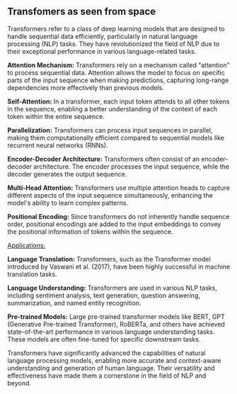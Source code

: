 ## Transfomers as seen from space
Transformers refer to a class of deep learning models that are designed to handle sequential data efficiently, particularly in natural language processing (NLP) tasks. They have revolutionized the field of NLP due to their exceptional performance in various language-related tasks.

<Key Characteristics:>

**Attention Mechanism:** Transformers rely on a mechanism called "attention" to process sequential data. Attention allows the model to focus on specific parts of the input sequence when making predictions, capturing long-range dependencies more effectively than previous models.

**Self-Attention:** In a transformer, each input token attends to all other tokens in the sequence, enabling a better understanding of the context of each token within the entire sequence.

**Parallelization:** Transformers can process input sequences in parallel, making them computationally efficient compared to sequential models like recurrent neural networks (RNNs).

<Components of a Transformer Model:>

**Encoder-Decoder Architecture:** Transformers often consist of an encoder-decoder architecture. The encoder processes the input sequence, while the decoder generates the output sequence.

**Multi-Head Attention:** Transformers use multiple attention heads to capture different aspects of the input sequence simultaneously, enhancing the model's ability to learn complex patterns.

**Positional Encoding:** Since transformers do not inherently handle sequence order, positional encodings are added to the input embeddings to convey the positional information of tokens within the sequence.

<Applications:>

**Language Translation:** Transformers, such as the Transformer model introduced by Vaswani et al. (2017), have been highly successful in machine translation tasks.

**Language Understanding:** Transformers are used in various NLP tasks, including sentiment analysis, text generation, question answering, summarization, and named entity recognition.

**Pre-trained Models:** Large pre-trained transformer models like BERT, GPT (Generative Pre-trained Transformer), RoBERTa, and others have achieved state-of-the-art performance in various language understanding tasks. These models are often fine-tuned for specific downstream tasks.

Transformers have significantly advanced the capabilities of natural language processing models, enabling more accurate and context-aware understanding and generation of human language. Their versatility and effectiveness have made them a cornerstone in the field of NLP and beyond.

